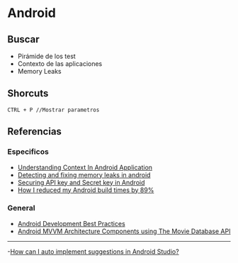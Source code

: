 # Android

## Buscar

- Pirámide de los test
- Contexto de las aplicaciones
- Memory Leaks

## Shorcuts

```commands
CTRL + P //Mostrar parametros
```

## Referencias

### Especificos

- [Understanding Context In Android Application](https://blog.mindorks.com/understanding-context-in-android-application-330913e32514)
- [Detecting and fixing memory leaks in android](https://blog.mindorks.com/detecting-and-fixing-memory-leaks-in-android)
- [Securing API key and Secret key in Android](https://www.techjini.com/blog/securing-api-key-and-secret-key-in-android/)
- [How I reduced my Android build times by 89%](https://android.jlelse.eu/how-i-reduced-my-android-build-times-by-89-4242e51ce946)

### General

- [Android Development Best Practices](https://blog.mindorks.com/android-development-best-practices-83c94b027fd3)
- [Android MVVM Architecture Components using The Movie Database API](https://medium.com/@skydoves/android-mvvm-architecture-components-using-the-movie-database-api-8fbab128d7)

---

-[How can I auto implement suggestions in Android Studio?](https://stackoverflow.com/questions/25403707/how-can-i-auto-implement-suggestions-in-android-studio)